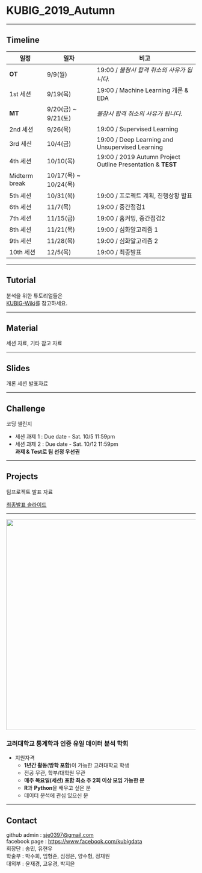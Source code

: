 # KUBIG_2019_Autumn
--------------------------------------------------
## Timeline  
| 일정                    |  일자 | 비고                                |
| ------------------- | -------------|-------------------------- |
| **OT** | 9/9(월) | 19:00 / *불참시 합격 취소의 사유가 됩니다.* |
| 1st 세션 | 9/19(목) | 19:00 / Machine Learning 개론 & EDA |
| **MT** | 9/20(금) ~ 9/21(토) | *불참시 합격 취소의 사유가 됩니다.*|
| 2nd 세션 | 9/26(목) | 19:00 / Supervised Learning |
| 3rd 세션 | 10/4(금) | 19:00 / Deep Learning and Unsupervised Learning  |
| 4th 세션 | 10/10(목) | 19:00 / 2019 Autumn Project Outline Presentation & **TEST** |
| Midterm break | 10/17(목) ~ 10/24(목) |        |
| 5th 세션 | 10/31(목) | 19:00 / 프로젝트 계획, 진행상황 발표 |
| 6th 세션 | 11/7(목) | 19:00 / 중간점검1 |
| 7th 세션 | 11/15(금) | 19:00 / 홈커밍, 중간점검2 |
| 8th 세션 | 11/21(목) | 19:00 / 심화알고리즘 1 |
| 9th 세션 | 11/28(목) | 19:00 / 심화알고리즘 2 |
| 10th 세션 | 12/5(목) | 19:00 / 최종발표 |

-----------------------------------------------------
## Tutorial
분석을 위한 튜토리얼들은  
[KUBIG-Wiki](https://github.com/KU-BIG/KUBIG_Wiki)를 참고하세요.

-----------------------------------------------------
## Material
세션 자료, 기타 참고 자료

-----------------------------------------------------
## Slides
개론 세션 발표자료

-----------------------------------------------------
## Challenge
코딩 챌린지  
- 세션 과제 1 : Due date - Sat. 10/5 11:59pm  
- 세션 과제 2 : Due date - Sat. 10/12 11:59pm  
**과제 & Test로 팀 선정 우선권**

-----------------------------------------------------
## Projects
팀프로젝트 발표 자료

[최종발표 슬라이드](https://github.com/KU-BIG/KUBIG_2019_Autumn/tree/master/projects/Week10)

-----------------------------------------------------
<p align="center">
  <img width=560 src="https://user-images.githubusercontent.com/33321949/62995357-287d0100-be9b-11e9-971f-f286e7418e32.jpg">
</p>



### 고려대학교 통계학과 인증 유일 데이터 분석 학회
* 지원자격
  - **1년간 활동**(**방학 포함**)이 가능한 고려대학교 학생
  - 전공 무관, 학부/대학원 무관
  - **매주 목요일(세션) 포함 최소 주 2회 이상 모임 가능한 분**
  - **R**과 **Python**을 배우고 싶은 분
  - 데이터 분석에 관심 있으신 분


-----------------------------------------------------
## Contact
github admin : sje0397@gmail.com  
facebook page : https://www.facebook.com/kubigdata  
회장단 : 송민, 유현우  
학술부 : 박수희, 임형준, 심정은, 양수형, 정재원  
대외부 : 윤재경, 고유경, 박지윤  
 
